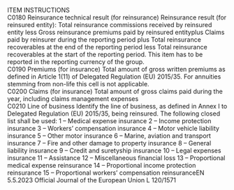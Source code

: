  
ITEM  INSTRUCTIONS  
C0180  Reinsurance technical 
result (for reinsurance)  Reinsurance result (for reinsured entity): 
Total reinsurance commissions received by reinsured entity less Gross reinsurance premiums 
paid by reinsured entityplus Claims paid by reinsurer during the reporting period plus 
Total reinsurance recoverables at the end of the reporting period less 
Total reinsurance recoverables at the start of the reporting period. 
This item has to be reported in the reporting currency of the group.  
C0190  Premiums (for insurance)  Total amount of gross written premiums as defined in Article 1(11) of Delegated Regulation 
(EU) 2015/35. 
For annuities stemming from non-life this cell is not applicable.  
C0200  Claims (for insurance)  Total amount of gross claims paid during the year, including claims management expenses  
C0210  Line of business  Identify the line of business, as defined in Annex I to Delegated Regulation (EU) 2015/35, 
being reinsured. 
The following closed list shall be used: 
1 – Medical expense insurance 
2 – Income protection insurance 
3 – Workers’ compensation insurance 
4 – Motor vehicle liability insurance 
5 – Other motor insurance 
6 – Marine, aviation and transport insurance 
7 – Fire and other damage to property insurance 
8 – General liability insurance 
9 – Credit and suretyship insurance 
10 – Legal expenses insurance 
11 – Assistance 
12 – Miscellaneous financial loss 
13 – Proportional medical expense reinsurance 
14 – Proportional income protection reinsurance 
15 – Proportional workers’ compensation reinsuranceEN  5.5.2023 Official Journal of the European Union L 120/1571